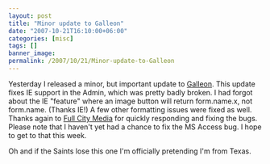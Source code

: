 ```yaml
---
layout: post
title: "Minor update to Galleon"
date: "2007-10-21T16:10:00+06:00"
categories: [misc]
tags: []
banner_image: 
permalink: /2007/10/21/Minor-update-to-Galleon
---
```


Yesterday I released a minor, but important update to <a href="http://galleon.riaforge.org">Galleon</a>. This update fixes IE support in the Admin, which was pretty badly broken. I had forgot about the IE "feature" where an image button will return form.name.x, not form.name. (Thanks IE!) A few other formatting issues were fixed as well. Thanks again to <a href="http://www.fullcitymedia.com/">Full City Media</a> for quickly responding and fixing the bugs. Please note that I haven't yet had a chance to fix the MS Access bug. I hope to get to that this week.

Oh and if the Saints lose this one I'm officially pretending I'm from Texas.